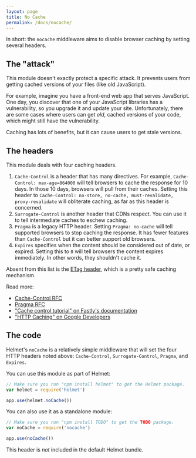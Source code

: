 ```yaml
---
layout: page
title: No Cache
permalink: /docs/nocache/
---
```

In short: the `nocache` middleware aims to disable browser caching by setting several headers.

The "attack"
------------

This module doesn't exactly protect a specific attack. It prevents users from getting cached versions of your files (like old JavaScript).

For example, imagine you have a front-end web app that serves JavaScript. One day, you discover that one of your JavaScript libraries has a vulnerability, so you upgrade it and update your site. Unfortunately, there are some cases where users can get *old*, cached versions of your code, which might still have the vulnerability.

Caching has lots of benefits, but it can cause users to get stale versions.

The headers
-----------

This module deals with four caching headers.

1. `Cache-Control` is a header that has many directives. For example, `Cache-Control: max-age=864000` will tell browsers to cache the response for 10 days. In those 10 days, browsers will pull from their caches. Setting this header to `Cache-Control: no-store, no-cache, must-revalidate, proxy-revalidate` will obliterate caching, as far as this header is concerned.
2. `Surrogate-Control` is another header that CDNs respect. You can use it to tell intermediate caches to eschew caching.
3. `Pragma` is a legacy HTTP header. Setting `Pragma: no-cache` will tell supported browsers to stop caching the response. It has fewer features than `Cache-Control` but it can better support old browsers.
4. `Expires` specifies when the content should be considered out of date, or expired. Setting this to `0` will tell browsers the content expires immediately. In other words, they shouldn't cache it.

Absent from this list is the [ETag header](https://en.wikipedia.org/wiki/HTTP_ETag), which is a pretty safe caching mechanism.

Read more:

* [Cache-Control RFC](https://www.w3.org/Protocols/rfc2616/rfc2616-sec14.html#sec14.9)
* [Pragma RFC](https://www.w3.org/Protocols/rfc2616/rfc2616-sec14.html#sec14.32)
* ["Cache control tutorial" on Fastly's documentation](https://docs.fastly.com/guides/tutorials/cache-control-tutorial)
* ["HTTP Caching" on Google Developers](https://developers.google.com/web/fundamentals/performance/optimizing-content-efficiency/http-caching)

The code
--------

Helmet's `noCache` is a relatively simple middleware that will set the four HTTP headers noted above: `Cache-Control`, `Surrogate-Control`, `Pragma`, and `Expires`.

You can use this module as part of Helmet:

```javascript
// Make sure you run "npm install helmet" to get the Helmet package.
var helmet = require('helmet')

app.use(helmet.noCache())
```

You can also use it as a standalone module:

```javascript
// Make sure you run "npm install TODO" to get the TODO package.
var noCache = require('nocache')

app.use(noCache())
```

This header is *not* included in the default Helmet bundle.
